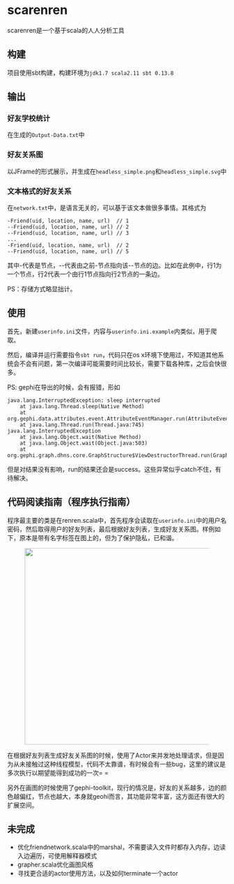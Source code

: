 # scarenren

scarenren是一个基于scala的人人分析工具

## 构建

项目使用sbt构建，构建环境为`jdk1.7 scala2.11 sbt 0.13.8`

## 输出

### 好友学校统计

在生成的`Output-Data.txt`中

### 好友关系图

以JFrame的形式展示，并生成在`headless_simple.png`和`headless_simple.svg`中

### 文本格式的好友关系

在`network.txt`中，是语言无关的，可以基于该文本做很多事情。其格式为

	-Friend(uid, location, name, url)  // 1
	--Friend(uid, location, name, url) // 2
	--Friend(uid, location, name, url) // 3
	...
	-Friend(uid, location, name, url)  // 2
	--Friend(uid, location, name, url) // 5

其中-代表是节点，--代表由之前-节点指向该--节点的边。比如在此例中，行1为一个节点，行2代表一个由行1节点指向行2节点的一条边。

PS：存储方式略显拙计。

## 使用

首先，新建`userinfo.ini`文件，内容与`userinfo.ini.example`内类似，用于爬取。

然后，编译并运行需要指令`sbt run`，代码只在os x环境下使用过，不知道其他系统会不会有问题，第一次编译可能需要时间比较长，需要下载各种库，之后会快很多。

PS: gephi在导出的时候，会有报错，形如
	
	java.lang.InterruptedException: sleep interrupted
		at java.lang.Thread.sleep(Native Method)
		at org.gephi.data.attributes.event.AttributeEventManager.run(AttributeEventManager.java:87)
		at java.lang.Thread.run(Thread.java:745)
	java.lang.InterruptedException
		at java.lang.Object.wait(Native Method)
		at java.lang.Object.wait(Object.java:503)
		at org.gephi.graph.dhns.core.GraphStructure$ViewDestructorThread.run(GraphStructure.java:240)

但是对结果没有影响，run的结果还会是success。这些异常似乎catch不住，有待解决。

## 代码阅读指南（程序执行指南）

程序最主要的类是在renren.scala中，首先程序会读取在`userinfo.ini`中的用户名密码，然后取得用户的好友列表，最后根据好友列表，生成好友关系图。样例如下，原本是带有名字标签在图上的，但为了保护隐私，已和谐。

<figure>
	<img src="http://gaocegege.com/scala-renren/example.png" height="450">
</figure>

在根据好友列表生成好友关系图的时候，使用了Actor来并发地处理请求，但是因为从未接触过这种线程模型，代码不太靠谱，有时候会有一些bug，这里的建议是多次执行以期望能得到成功的一次= =

另外在画图的时候使用了gephi-toolkit，现行的情况是，好友的关系越多，边的颜色越偏红，节点也越大，本身就geohi而言，其功能非常丰富，这方面还有很大的扩展空间。

## 未完成

* 优化friendnetwork.scala中的marshal，不需要读入文件时都存入内存，边读入边遍历，可使用解释器模式
* grapher.scala优化画图风格
* 寻找更合适的actor使用方法，以及如何terminate一个actor